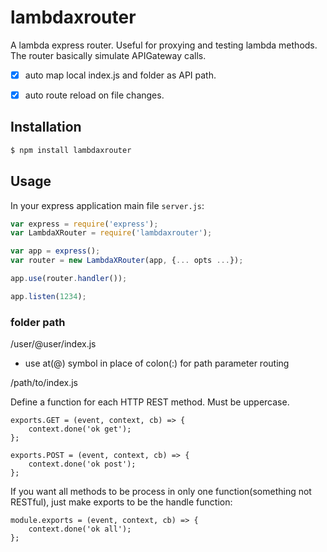 lambdaxrouter
=============

A lambda express router.  Useful for proxying and testing lambda methods.  The router basically simulate APIGateway calls.

-[x] auto map local index.js and folder as API path.
-[x] auto route reload on file changes.


## Installation ##

```bash
$ npm install lambdaxrouter
```

## Usage ##

In your express application main file `server.js`:

```javascript
var express = require('express');
var LambdaXRouter = require('lambdaxrouter');

var app = express();
var router = new LambdaXRouter(app, {... opts ...});

app.use(router.handler());

app.listen(1234);
```

### folder path ###

/user/@user/index.js
- use at(@) symbol in place of colon(:) for path parameter routing

/path/to/index.js

Define a function for each HTTP REST method.  Must be uppercase.
```
exports.GET = (event, context, cb) => {
	context.done('ok get');
};

exports.POST = (event, context, cb) => {
	context.done('ok post');
};
```

If you want all methods to be process in only one function(something not RESTful), just make exports to be the handle function:
```
module.exports = (event, context, cb) => {
	context.done('ok all');
};
```
